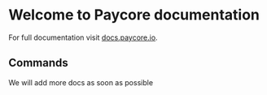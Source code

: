 # Welcome to Paycore documentation

For full documentation visit [docs.paycore.io](https://docs.paycore.io).

## Commands

We will add more docs as soon as possible
